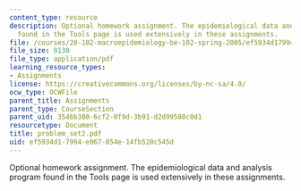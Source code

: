 ```yaml
---
content_type: resource
description: Optional homework assignment. The epidemiological data and analysis program
  found in the Tools page is used extensively in these assignments.
file: /courses/20-102-macroepidemiology-be-102-spring-2005/ef5934d17994e067854e14fb520c545d_problem_set2.pdf
file_size: 9130
file_type: application/pdf
learning_resource_types:
- Assignments
license: https://creativecommons.org/licenses/by-nc-sa/4.0/
ocw_type: OCWFile
parent_title: Assignments
parent_type: CourseSection
parent_uid: 3546b380-6cf2-0f9d-3b91-d2d99580c0d1
resourcetype: Document
title: problem_set2.pdf
uid: ef5934d1-7994-e067-854e-14fb520c545d
---
```

Optional homework assignment. The epidemiological data and analysis program found in the Tools page is used extensively in these assignments.